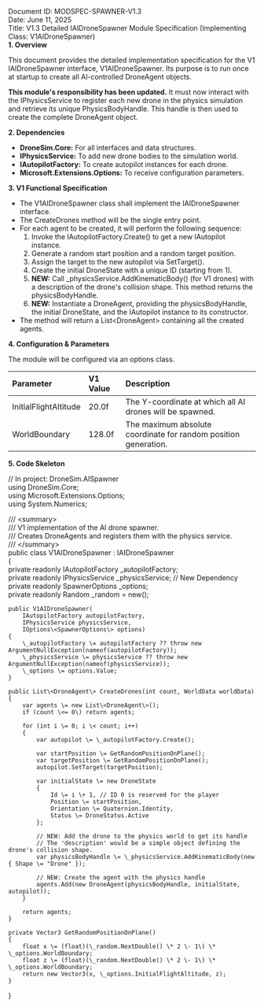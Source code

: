 Document ID: MODSPEC-SPAWNER-V1.3  
Date: June 11, 2025  
Title: V1.3 Detailed IAIDroneSpawner Module Specification (Implementing Class: V1AIDroneSpawner)  
**1\. Overview**

This document provides the detailed implementation specification for the V1 IAIDroneSpawner interface, V1AIDroneSpawner. Its purpose is to run once at startup to create all AI-controlled DroneAgent objects.

**This module's responsibility has been updated.** It must now interact with the IPhysicsService to register each new drone in the physics simulation and retrieve its unique PhysicsBodyHandle. This handle is then used to create the complete DroneAgent object.

**2\. Dependencies**

* **DroneSim.Core:** For all interfaces and data structures.  
* **IPhysicsService:** To add new drone bodies to the simulation world.  
* **IAutopilotFactory:** To create autopilot instances for each drone.  
* **Microsoft.Extensions.Options:** To receive configuration parameters.

**3\. V1 Functional Specification**

* The V1AIDroneSpawner class shall implement the IAIDroneSpawner interface.  
* The CreateDrones method will be the single entry point.  
* For each agent to be created, it will perform the following sequence:  
  1. Invoke the IAutopilotFactory.Create() to get a new IAutopilot instance.  
  2. Generate a random start position and a random target position.  
  3. Assign the target to the new autopilot via SetTarget().  
  4. Create the initial DroneState with a unique ID (starting from 1).  
  5. **NEW:** Call \_physicsService.AddKinematicBody() (for V1 drones) with a description of the drone's collision shape. This method returns the physicsBodyHandle.  
  6. **NEW:** Instantiate a DroneAgent, providing the physicsBodyHandle, the initial DroneState, and the IAutopilot instance to its constructor.  
* The method will return a List\<DroneAgent\> containing all the created agents.

**4\. Configuration & Parameters**

The module will be configured via an options class.

| Parameter | V1 Value | Description |
| :---- | :---- | :---- |
| InitialFlightAltitude | 20.0f | The Y-coordinate at which all AI drones will be spawned. |
| WorldBoundary | 128.0f | The maximum absolute coordinate for random position generation. |

**5\. Code Skeleton**

// In project: DroneSim.AISpawner  
using DroneSim.Core;  
using Microsoft.Extensions.Options;  
using System.Numerics;

/// \<summary\>  
/// V1 implementation of the AI drone spawner.  
/// Creates DroneAgents and registers them with the physics service.  
/// \</summary\>  
public class V1AIDroneSpawner : IAIDroneSpawner  
{  
    private readonly IAutopilotFactory \_autopilotFactory;  
    private readonly IPhysicsService \_physicsService; // New Dependency  
    private readonly SpawnerOptions \_options;  
    private readonly Random \_random \= new();

    public V1AIDroneSpawner(  
        IAutopilotFactory autopilotFactory,   
        IPhysicsService physicsService,   
        IOptions\<SpawnerOptions\> options)  
    {  
        \_autopilotFactory \= autopilotFactory ?? throw new ArgumentNullException(nameof(autopilotFactory));  
        \_physicsService \= physicsService ?? throw new ArgumentNullException(nameof(physicsService));  
        \_options \= options.Value;  
    }

    public List\<DroneAgent\> CreateDrones(int count, WorldData worldData)  
    {  
        var agents \= new List\<DroneAgent\>();  
        if (count \<= 0\) return agents;

        for (int i \= 0; i \< count; i++)  
        {  
            var autopilot \= \_autopilotFactory.Create();

            var startPosition \= GetRandomPositionOnPlane();  
            var targetPosition \= GetRandomPositionOnPlane();  
            autopilot.SetTarget(targetPosition);

            var initialState \= new DroneState  
            {  
                Id \= i \+ 1, // ID 0 is reserved for the player  
                Position \= startPosition,  
                Orientation \= Quaternion.Identity,  
                Status \= DroneStatus.Active  
            };  
              
            // NEW: Add the drone to the physics world to get its handle  
            // The 'description' would be a simple object defining the drone's collision shape.  
            var physicsBodyHandle \= \_physicsService.AddKinematicBody(new { Shape \= "Drone" });

            // NEW: Create the agent with the physics handle  
            agents.Add(new DroneAgent(physicsBodyHandle, initialState, autopilot));  
        }

        return agents;  
    }

    private Vector3 GetRandomPositionOnPlane()  
    {  
        float x \= (float)(\_random.NextDouble() \* 2 \- 1\) \* \_options.WorldBoundary;  
        float z \= (float)(\_random.NextDouble() \* 2 \- 1\) \* \_options.WorldBoundary;  
        return new Vector3(x, \_options.InitialFlightAltitude, z);  
    }  
}  